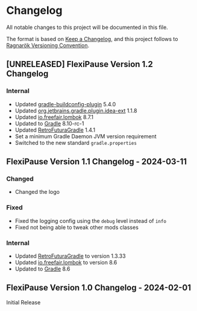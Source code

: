 # Changelog

All notable changes to this project will be documented in this file.

The format is based on [Keep a Changelog](https://keepachangelog.com/en/1.1.0/), and this project follows to [Ragnarök Versioning Convention](https://github.com/Red-Studio-Ragnarok/Commons/blob/main/Ragnar%C3%B6k%20Versioning%20Convention.md).

## [UNRELEASED] FlexiPause Version 1.2 Changelog

### Internal

- Updated [gradle-buildconfig-plugin](https://github.com/gmazzo/gradle-buildconfig-plugin) 5.4.0
- Updated [org.jetbrains.gradle.plugin.idea-ext](https://plugins.gradle.org/plugin/org.jetbrains.gradle.plugin.idea-ext) 1.1.8
- Updated [io.freefair.lombok](https://plugins.gradle.org/plugin/io.freefair.lombok) 8.7.1
- Updated to [Gradle](https://gradle.org) 8.10-rc-1
- Updated [RetroFuturaGradle](https://github.com/GTNewHorizons/RetroFuturaGradle) 1.4.1
- Set a minimum Gradle Daemon JVM version requirement
- Switched to the new standard `gradle.properties`

## FlexiPause Version 1.1 Changelog - 2024-03-11

### Changed

- Changed the logo

### Fixed

- Fixed the logging config using the `debug` level instead of `info`
- Fixed not being able to tweak other mods classes

### Internal

- Updated [RetroFuturaGradle](https://github.com/GTNewHorizons/RetroFuturaGradle) to version 1.3.33
- Updated [io.freefair.lombok](https://plugins.gradle.org/plugin/io.freefair.lombok) to version 8.6
- Updated to [Gradle](https://gradle.org/) 8.6

## FlexiPause Version 1.0 Changelog - 2024-02-01

Initial Release
